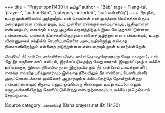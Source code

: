 +++
title = "Prayer bpn11430 in தமிழ்"
author = "Báb"
tags = ['lang-ta', 'prayer-', "author-Báb", "category-unsorted", "cat-மன்னிப்பு"]
+++
பிரபுவே, உமது முன்னிலையில் அத்துமீறிய என் செயல்கள் என் முகத்தை வெட்கத்தால் மூடி மறைத்துள்ளன என்பதையும், உம் முன்னே எனக்குச் சுமையாகவும் ஆகியுள்ளன என்பதையும், எனக்கும் உமது அழகிய வதனத்திற்கும் இடையே குறுக்கிட்டுள்ளன என்பதையும், எல்லாத் திசைகளிலிருந்தும் என்னைச் சூழ்ந்துள்ளன என்பதையும், உமது விண்ணுலகச் சக்தியின் வெளிப்பாடுகளை அடைவதிலிருந்து எல்லாத் திசைகளிலிருந்தும் என்னைத் தடுத்துள்ளன என்பதையும் நான் உணர்கின்றேன்.  

பிரபுவே! நீர் என்னை மன்னிக்காவிடில், மன்னிப்பு வழங்குவதற்கு வேறு எவருளர்; என் மீது நீர் கருணை காட்டாவிடில், இரக்கப்படுவதற்கு  வேறு யாரால் இயலும்? புகழ் உமக்கே உரியதாகுக; இல்லா நிலையில் நான் இருந்தபோதும் நீர்  என்னைப் படைத்துள்ளீர்; எனக்கு எவ்வித புரிந்துணர்வும் இல்லாத நிலையிலும் நீர்  என்னைப் பேணியுள்ளீர்.  அருட்கொடைக்கான ஒவ்வோர் ஆதாரமும் உம்மிடமிருந்தே தோன்றுகின்றது என்பதற்காகவும்; கிருபை எனும் ஒவ்வொரு சின்னமும்  உமது கட்டளை எனும் கருவூலங்களிலிருந்து வெளிப்படுகின்றது என்பதற்காகவும், உமக்கே புகழெல்லாம்  சேரட்டுமாக.

(Source category: மன்னிப்பு)
(Bahaiprayers.net ID: 11430)
